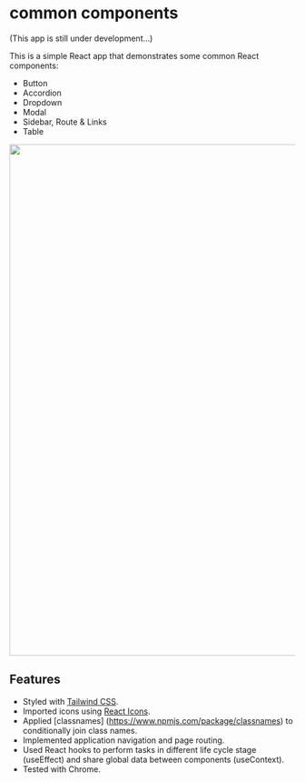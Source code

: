 # common components

(This app is still under development...)

This is a simple React app that demonstrates some common React components:<br />
* Button
* Accordion
* Dropdown
* Modal
* Sidebar, Route & Links
* Table 
<img src="" width="900"/>

## Features
* Styled with [Tailwind CSS](https://tailwindcss.com).
* Imported icons using [React Icons](https://react-icons.github.io/react-icons/).
* Applied [classnames] (https://www.npmjs.com/package/classnames) to conditionally join class names.
* Implemented application navigation and page routing.
* Used React hooks to perform tasks in different life cycle stage (useEffect) and share global data between components (useContext).
* Tested with Chrome.

